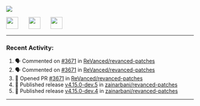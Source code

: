 <p align="left">
  <!-- Typing SVG by DenverCoder1 - https://github.com/DenverCoder1/readme-typing-svg -->
  <a href="https://github.com/DenverCoder1/readme-typing-svg">
    <img src="https://readme-typing-svg.demolab.com/?lines=Hello%2E%2E%2E;Im%20Zain;&font=Fira%20Code&center=false&width=440&height=45&color=00FFFF&vCenter=true&pause=1000&size=22" /></a>
</p>

<p align="left">
  <a href="https://www.youtube.com/@zainarbani"><img width="32px" src="https://www.freeiconspng.com/uploads/youtube-subscribe-png-youtube-subscribe-to-5.png"/></a>
  &#8287;&#8287;&#8287;&#8287;&#8287;
  <a href="mailto:zaintsyariev@gmail.com"><img width="32px" src="https://www.freeiconspng.com/uploads/email-icon--100-flat-vol-2-iconset--graphicloads-18.png"/></a>
  &#8287;&#8287;&#8287;&#8287;&#8287;
  <a href="https://t.me/AnotherZain"><img width="32px" src="https://www.freeiconspng.com/uploads/telegram-icon-1.png"></a>
</p>

---

<h3>Recent Activity:</h3>

<!-- https://github.com/jamesgeorge007/github-activity-readme -->
<!--START_SECTION:activity-->
1. 🗣 Commented on [#3671](https://github.com/ReVanced/revanced-patches/pull/3671#issuecomment-2365269069) in [ReVanced/revanced-patches](https://github.com/ReVanced/revanced-patches)
2. 🗣 Commented on [#3671](https://github.com/ReVanced/revanced-patches/pull/3671#issuecomment-2365266809) in [ReVanced/revanced-patches](https://github.com/ReVanced/revanced-patches)
3. 💪 Opened PR [#3671](https://github.com/ReVanced/revanced-patches/pull/3671) in [ReVanced/revanced-patches](https://github.com/ReVanced/revanced-patches)
4. 🚀 Published release [v4.15.0-dev.5](https://github.com/zainarbani/revanced-patches/releases/tag/v4.15.0-dev.5) in [zainarbani/revanced-patches](https://github.com/zainarbani/revanced-patches)
5. 🚀 Published release [v4.15.0-dev.4](https://github.com/zainarbani/revanced-patches/releases/tag/v4.15.0-dev.4) in [zainarbani/revanced-patches](https://github.com/zainarbani/revanced-patches)
<!--END_SECTION:activity-->

---
